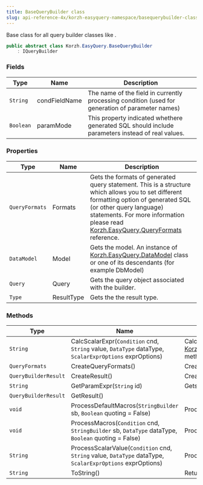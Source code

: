 ```yaml
---
title: BaseQueryBuilder class
slug: api-reference-4x/korzh-easyquery-namespace/basequerybuilder-class
---
```



Base class for all query builder classes like <see cref="!:Korzh.EasyQuery.LinqQueryBuilder" />.
```csharp
public abstract class Korzh.EasyQuery.BaseQueryBuilder
    : IQueryBuilder

```

### Fields

| Type | Name | Description | 
| --- | --- | --- | 
| `String` | condFieldName | The name of the field in currently processing condition (used for generation of parameter names) | 
| `Boolean` | paramMode | This property indicated whethere generated SQL should include parameters instead of real values. | 


### Properties

| Type | Name | Description | 
| --- | --- | --- | 
| `QueryFormats` | Formats | Gets the formats of generated query statement.  This is a structure which allows you to set different formatting option of generated SQL (or other query language) statements.  For more information please read [Korzh.EasyQuery.QueryFormats](/api-reference-4x/korzh-easyquery-namespace/queryformats-class) reference. | 
| `DataModel` | Model | Gets the model. An instance of [Korzh.EasyQuery.DataModel](/api-reference-4x/korzh-easyquery-namespace/datamodel-class) class or one of its descendants (for example DbModel) | 
| `Query` | Query | Gets the query object associated with the builder. | 
| `Type` | ResultType | Gets the the result type. | 


### Methods

| Type | Name | Description | 
| --- | --- | --- | 
| `String` | CalcScalarExpr(`Condition` cnd, `String` value, `DataType` dataType, `ScalarExprOptions` exprOptions) | Calculates the scalar value and returns SQL (or other query language) expression.  This function replaces all macros with their real values first and then call [Korzh.EasyQuery.BaseQueryBuilder.ProcessScalarValue(Korzh.EasyQuery.Condition,System.String,Korzh.EasyQuery.DataType,Korzh.EasyQuery.ScalarExprOptions)](/api-reference-4x/korzh-easyquery-namespace/basequerybuilder-class) method to get the result. | 
| `QueryFormats` | CreateQueryFormats() | Creates [Korzh.EasyQuery.QueryFormats](/api-reference-4x/korzh-easyquery-namespace/queryformats-class) object compatible with this type of query builder.  Should be overriden in descendant classes | 
| `QueryBuilderResult` | CreateResult() | Creates the result object. | 
| `String` | GetParamExpr(`String` id) | Gets the parameter expression. | 
| `QueryBuilderResult` | GetResult() |  | 
| `void` | ProcessDefaultMacros(`StringBuilder` sb, `Boolean` quoting = False) | Processes the default macros such as ${Today}, ${True} and others. | 
| `void` | ProcessMacros(`Condition` cnd, `StringBuilder` sb, `DataType` dataType, `Boolean` quoting = False) | Processes the macro values (both user-defined and default) | 
| `String` | ProcessScalarValue(`Condition` cnd, `String` value, `DataType` dataType, `ScalarExprOptions` exprOptions) | Processes the scalar value and returns SQL (or other query language) expression. | 
| `String` | ToString() | Returns a `System.String` that represents this instance. |